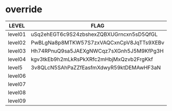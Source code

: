 # override



<table class="tg">
<thead>
  <tr>
    <th class="tg-0lax">LEVEL</th>
    <th class="tg-baqh">FLAG</th>
  </tr>
</thead>
<tbody>
  <tr>
    <td class="tg-0lax">level01</td>
    <td class="tg-buh4"><span style="color:var(--color-text-primary)">uSq2ehEGT6c9S24zbshexZQBXUGrncxn5sD5QfGL</span></td>
  </tr>
  <tr>
    <td class="tg-0lax">level02</td>
    <td class="tg-buh4">PwBLgNa8p8MTKW57S7zxVAQCxnCpV8JqTTs9XEBv</td>
  </tr>
  <tr>
    <td class="tg-0lax"><span style="font-weight:400;font-style:normal">level</span>03</td>
    <td class="tg-buh4">Hh74RPnuQ9sa5JAEXgNWCqz7sXGnh5J5M9KfPg3H</td>
  </tr>
  <tr>
    <td class="tg-0lax"><span style="font-weight:400;font-style:normal">level</span>04</td>
    <td class="tg-buh4">kgv3tkEb9h2mLkRsPkXRfc2mHbjMxQzvb2FrgKkf</td>
  </tr>
  <tr>
    <td class="tg-0lax"><span style="font-weight:400;font-style:normal">level</span>5</td>
    <td class="tg-buh4">3v8QLcN5SAhPaZZfEasfmXdwyR59ktDEMAwHF3aN</td>
  </tr>
  <tr>
    <td class="tg-0lax"><span style="font-weight:400;font-style:normal">level</span>06</td>
    <td class="tg-buh4"></td>
  </tr>
  <tr>
    <td class="tg-0lax"><span style="font-weight:400;font-style:normal">level</span>07</td>
    <td class="tg-buh4"><span style="font-weight:400;font-style:normal"></span></td>
  </tr>
  <tr>
    <td class="tg-0lax"><span style="font-weight:400;font-style:normal">level</span>08</td>
    <td class="tg-buh4"><span style="font-weight:400;font-style:normal"></span></td>
  </tr> 
  <tr>
    <td class="tg-0lax"><span style="font-weight:400;font-style:normal">level</span>09</td>
    <td class="tg-buh4"><span style="font-weight:400;font-style:normal"></span></td>
  </tr>
</tbody>
</table>
